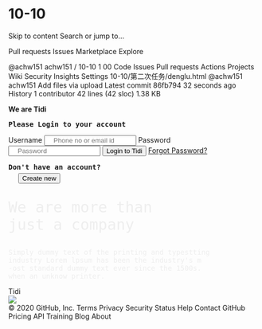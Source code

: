 # 10-10
Skip to content
Search or jump to…

Pull requests
Issues
Marketplace
Explore
 
@achw151 
achw151
/
10-10
1
00
Code
Issues
Pull requests
Actions
Projects
Wiki
Security
Insights
Settings
10-10/第二次任务/denglu.html
@achw151
achw151 Add files via upload
Latest commit 86fb794 32 seconds ago
 History
 1 contributor
42 lines (42 sloc)  1.38 KB
  
<!DOCTYPE html>
<html>
	<head>
		<meta charset="utf-8">
		<title>pro2</title>
		<link rel="stylesheet" type="text/css" href="css/deng.css" />
	</head>
	<body>
		<div class="bg">
			<div class="bod">
				<div class="logo">
					<b>We&nbsp;are&nbsp;Tidi</b>
				</div>
				<div class="login">
					<b><pre>Please Login to your account</pre></b>
					<form>
						<label for="name">Username</label>
						<input type="text" placeholder="    Phone no or email id" name="name"/>
						<label for="pas">Password</label>
						<input type="text" placeholder="    Password" name="pas"/>
						<button class="btn" name="bt">Login&nbsp;to&nbsp;Tidi</button>
						<a href="#">Forgot&nbsp;Password?</a>
					</form>
				</div>
				<div class="creat">
					<b><pre>Don't have an account?</pre></b>
					<button class="btn" name="bt" style="margin-top: -10px;margin-left: 20px;">Create&nbsp;new</button>
				</div>
				<div class="text">
					<pre style="color: rgb(238,238,238);font-size: 30px;">We are more than
just a company</pre>
					<pre style="color: rgb(238,238,238);margin-top: 30px;">Simply dummy text of the printing and typestting
industry Lorem lpsum has been the industry's m
-ost standard dummy text ever since the 1500s.
when an unknow printer.</pre>
				</div>
			</div>
			<div class="letter">Tidi</div>
			<img src="img/circle.png" class="mm"/>
		</div>
	</body>
</html>
© 2020 GitHub, Inc.
Terms
Privacy
Security
Status
Help
Contact GitHub
Pricing
API
Training
Blog
About
